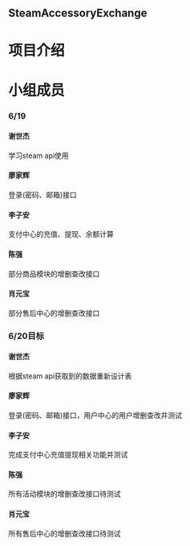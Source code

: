 ## SteamAccessoryExchange
# 项目介绍
# 小组成员
### 6/19
#### 谢世杰
学习steam api使用
#### 廖家辉
登录(密码、邮箱)接口
#### 李子安
支付中心的充值、提现、余额计算
#### 陈强
部分商品模块的增删查改接口
#### 肖元宝
部分售后中心的增删查改接口
### 6/20目标
#### 谢世杰
根据steam api获取到的数据重新设计表
#### 廖家辉
登录(密码、邮箱)接口，用户中心的用户增删查改并测试
#### 李子安
完成支付中心充值提现相关功能并测试
#### 陈强
所有活动模块的增删查改接口待测试
#### 肖元宝
所有售后中心的增删查改接口待测试
